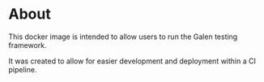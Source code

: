 # About
This docker image is intended to allow users to run the Galen testing framework.

It was created to allow for easier development and deployment within a CI pipeline.
